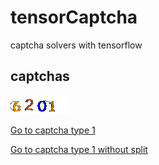 # tensorCaptcha
captcha solvers with tensorflow 

## captchas

![img](captchaType1/example.gif)

[Go to captcha type 1](captchaType1)

[Go to captcha type 1 without split](captchaType1_nosplit)
